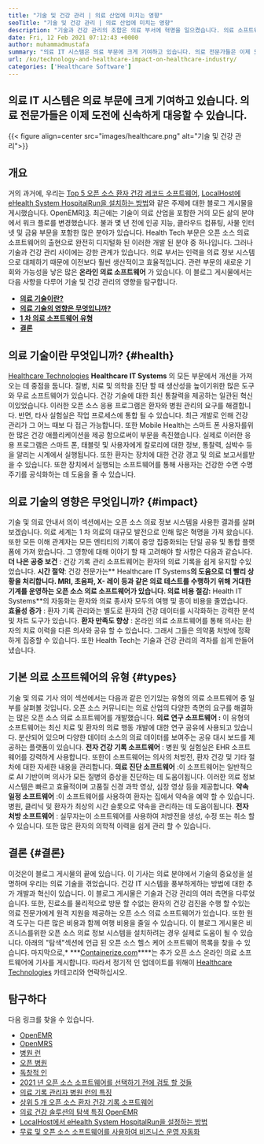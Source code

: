 ```yaml
---
title: "기술 및 건강 관리 | 의료 산업에 미치는 영향" 
seoTitle: "기술 및 건강 관리 | 의료 산업에 미치는 영향" 
description: "기술과 건강 관리의 조합은 의료 부서에 혁명을 일으켰습니다. 의료 소프트웨어의 영향과 유형을 살펴 보겠습니다." 
date: Fri, 12 Feb 2021 07:12:43 +0000
author: muhammadmustafa
summary: "의료 IT 시스템은 의료 부문에 크게 기여하고 있습니다. 의료 전문가들은 이제 도전에 신속하게 대응할 수 있습니다." 
url: /ko/technology-and-healthcare-impact-on-healthcare-industry/
categories: ['Healthcare Software']
---
```


## 의료 IT 시스템은 의료 부문에 크게 기여하고 있습니다. 의료 전문가들은 이제 도전에 신속하게 대응할 수 있습니다.

{{< figure align=center src="images/healthcare.png" alt="기술 및 건강 관리">}}


## 개요
거의 과거에, 우리는 [Top 5 오픈 소스 환자 건강 레코드 소프트웨어][1], [LocalHost에 eHealth System HospitalRun을 설치하는 방법][2]와 같은 주제에 대한 블로그 게시물을 게시했습니다. OpenEMR][3]. 최근에는 기술이 의료 산업을 포함한 거의 모든 삶의 분야에서 워크 플로를 변경했습니다. 불과 몇 년 전에 인공 지능, 클라우드 컴퓨팅, 사물 인터넷 및 금융 부문을 포함한 많은 분야가 있습니다. Health Tech 부문은 오픈 소스 의료 소프트웨어의 출현으로 완전히 디지털화 된 이러한 개발 된 분야 중 하나입니다. 그러나 기술과 건강 관리 사이에는 강한 관계가 있습니다.
의료 부서는 인력을 의료 정보 시스템으로 대체하기 때문에 이전보다 훨씬 생산적이고 효율적입니다. 관련 부문의 새로운 기회와 가능성을 낳은 많은 **온라인 의료 소프트웨어** 가 있습니다. 이 블로그 게시물에서는 다음 사항을 다루어 기술 및 건강 관리의 영향을 탐구합니다.
* **[의료 기술이란?][4]** 
* **[의료 기술의 영향은 무엇입니까?][5]** 
* **[1 차 의료 소프트웨어 유형][6]** 
* **[결론][7]** 

## 의료 기술이란 무엇입니까? {#health}

[Healthcare Technologies][8] **Healthcare IT Systems** 의 모든 부문에서 개선을 가져 오는 데 중점을 둡니다. 질병, 치료 및 의학을 진단 할 때 생산성을 높이기위한 많은 도구와 무료 소프트웨어가 있습니다. 건강 기술에 대한 최신 통찰력을 제공하는 일관된 혁신이있었습니다. 이러한 오픈 소스 응용 프로그램은 환자와 병원 관리의 요구를 해결합니다. 반면, 타사 실험실은 작업 프로세스에 통합 될 수 있습니다. 최근 개발로 인해 건강 관리가 그 어느 때보 다 접근 가능합니다. 또한 Mobile Health는 스마트 폰 사용자를위한 많은 건강 애플리케이션을 제공 함으로써이 부문을 촉진했습니다. 실제로 이러한 응용 프로그램은 스마트 폰, 태블릿 및 사용자에게 칼로리에 대한 정보, 통찰력, 심박수 등을 알리는 시계에서 실행됩니다. 또한 환자는 장치에 대한 건강 경고 및 의료 보고서를받을 수 있습니다. 또한 장치에서 실행되는 소프트웨어를 통해 사용자는 건강한 수면 수명주기를 공식화하는 데 도움을 줄 수 있습니다.

## 의료 기술의 영향은 무엇입니까? {#impact}

기술 및 의료 안내서 의이 섹션에서는 오픈 소스 의료 정보 시스템을 사용한 결과를 살펴 보겠습니다. 의료 세계는 1 차 의료의 대규모 발전으로 인해 많은 혁명을 가져 왔습니다. 또한 모든 이해 관계자는 모든 엔티티의 기록이 중앙 집중화되는 단일 공유 및 통합 플랫폼에 가져 왔습니다. 그 영향에 대해 이야기 할 때 고려해야 할 사항은 다음과 같습니다.
**더 나은 공중 보건** : 건강 기록 관리 소프트웨어는 환자의 의료 기록을 쉽게 유지할 수있었습니다.
**시간 절약**: 건강 전문가는** Healthcare IT Systems**의 도움으로 더 빨리 상황을 처리합니다. MRI, 초음파, X- 레이 등과 같은 의료 테스트를 수행하기 위해 거대한 기계를 운영하는 오픈 소스 의료 소프트웨어가 있습니다.
**의료 비용 절감**:**  Health IT Systems**의 자동화는 환자와 의료 종사자 모두의 여행 및 종이 비용을 줄였습니다.
**효율성 증가** : 환자 기록 관리와는 별도로 환자의 건강 데이터를 시각화하는 강력한 분석 및 차트 도구가 있습니다.
**환자 만족도 향상** : 온라인 의료 소프트웨어를 통해 의사는 환자의 치료 이력을 다른 의사와 공유 할 수 있습니다. 그래서 그들은 의약품 처방에 정확하게 집중할 수 있습니다. 또한 Health Tech는 기술과 건강 관리의 격차를 쉽게 만들어 냈습니다.

## 기본 의료 소프트웨어의 유형 {#types}

기술 및 의료 기사 의이 섹션에서는 다음과 같은 인기있는 유형의 의료 소프트웨어 중 일부를 살펴볼 것입니다. 오픈 소스 커뮤니티는 의료 산업의 다양한 측면의 요구를 해결하는 많은 오픈 소스 의료 소프트웨어를 개발했습니다.
**의료 연구 소프트웨어 :**  이 유형의 소프트웨어는 최신 치료 및 환자의 의료 행동 개발에 대한 연구 공유에 사용되고 있습니다. 분산되어 있으며 다양한 데이터 소스의 의료 데이터를 보여주는 공유 대시 보드를 제공하는 플랫폼이 있습니다.
**전자 건강 기록 소프트웨어** : 병원 및 실험실은 EHR 소프트웨어를 강력하게 사용합니다. 또한이 소프트웨어는 의사의 처방전, 환자 건강 및 기타 절차에 대한 자세한 내용을 관리합니다.
**의료 진단 소프트웨어** :이 소프트웨어는 일반적으로 AI 기반이며 의사가 모든 질병의 증상을 진단하는 데 도움이됩니다. 이러한 의료 정보 시스템은 빠르고 효율적이며 고품질 신경 과학 영상, 심장 영상 등을 제공합니다.
**약속 일정 소프트웨어** :이 소프트웨어를 사용하여 환자는 집에서 약속을 예약 할 수 있습니다. 병원, 클리닉 및 환자가 최상의 시간 슬롯으로 약속을 관리하는 데 도움이됩니다.
**전자 처방 소프트웨어** : 실무자는이 소프트웨어를 사용하여 처방전을 생성, 수정 또는 취소 할 수 있습니다. 또한 많은 환자의 의학적 이력을 쉽게 관리 할 수 ​​있습니다.

## 결론 {#결론}

이것은이 블로그 게시물의 끝에 있습니다. 이 기사는 의료 분야에서 기술의 중요성을 설명하며 우리는 의료 기술을 겪었습니다. 건강 IT 시스템을 풍부하게하는 방법에 대한 추가 개발과 혁신이 있습니다. 이 블로그 게시물은 기술과 건강 관리의 여러 측면을 다루었습니다. 또한, 진료소를 물리적으로 방문 할 수없는 환자의 건강 검진을 수행 할 수있는 의료 전문가에게 원격 지원을 제공하는 오픈 소스 의료 소프트웨어가 있습니다. 또한 원격 도구는 다른 많은 비용과 함께 여행 비용을 줄일 수 있습니다. 이 블로그 게시물은 비즈니스를위한 오픈 소스 의료 정보 시스템을 설치하려는 경우 실제로 도움이 될 수 있습니다. 아래의 "탐색"섹션에 언급 된 오픈 소스 헬스 케어 소프트웨어 목록을 찾을 수 있습니다.
마지막으로,* ***[Containerize.com][9]****는 추가 오픈 소스 온라인 의료 소프트웨어에 기사를 게시합니다. 따라서 정기적 인 업데이트를 위해이 [Healthcare Technologies][8] 카테고리와 연락하십시오.

## 탐구하다
다음 링크를 찾을 수 있습니다.
  * [OpenEMR][10]
  * [OpenMRS][11]
  * [병원 런][12]
  * [오픈 병원][13]
  * [독창적 인][14]
  * [2021 년 오픈 소스 소프트웨어를 선택하기 전에 검토 할 것들][15]
  * [의료 기록 관리자 병원 런의 특징][16]
  * [상위 5 개 오픈 소스 환자 건강 기록 소프트웨어][1]
  * [의료 건강 솔루션의 탐색 특징 OpenEMR][3]
  * [LocalHost에서 eHealth System HospitalRun을 설정하는 방법][17]
  * [무료 및 오픈 소스 소프트웨어를 사용하여 비즈니스 운영 자동화][18]



[1]: https://blog.containerize.com/2021/03/05/top-5-open-source-patient-record-management-software/
[2]: https://blog.containerize.com/healthcare-software/how-to-install-hospitalrun-hospital-management-system/
[3]: https://blog.containerize.com/healthcare-software/open-source-medical-software-openemr-features/
[4]: #health
[5]: #impact
[6]: #types
[7]: #Conclusion
[8]: https://products.containerize.com/health-care-technologies
[9]: https://www.containerize.com/
[10]: https://products.containerize.com/health-care-technologies/openemr
[11]: https://products.containerize.com/health-care-technologies/openmrs
[12]: https://products.containerize.com/healthcare-technologies/hospitalrun
[13]: https://products.containerize.com/healthcare-technologies/open-hospital
[14]: https://products.containerize.com/healthcare-technologies/solismed
[15]: https://blog.containerize.com/cmdb-software/things-to-review-before-opting-open-source-software-in-2021/
[16]: https://blog.containerize.com/healthcare-software/features-exploration-of-medical-record-manager-hospitalrun/
[17]: https://blog.containerize.com/healthcare-software/how-to-install-hospitalrun-hospital-management-system/
[18]: https://blog.containerize.com/blogging/automate-business-operations-using-open-source-software/
